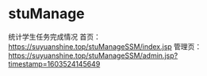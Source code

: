 # stuManage
统计学生任务完成情况
首页：https://suyuanshine.top/stuManageSSM/index.jsp
管理页：https://suyuanshine.top/stuManageSSM/admin.jsp?timestamp=1603524145649
